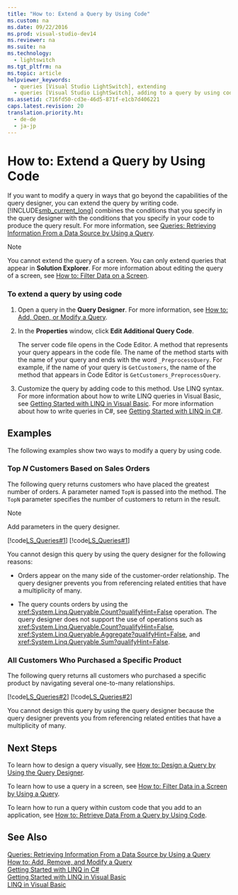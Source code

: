 ```yaml
---
title: "How to: Extend a Query by Using Code"
ms.custom: na
ms.date: 09/22/2016
ms.prod: visual-studio-dev14
ms.reviewer: na
ms.suite: na
ms.technology: 
  - lightswitch
ms.tgt_pltfrm: na
ms.topic: article
helpviewer_keywords: 
  - queries [Visual Studio LightSwitch], extending
  - queries [Visual Studio LightSwitch], adding to a query by using code
ms.assetid: c716fd50-cd3e-46d5-871f-e1cb7d406221
caps.latest.revision: 20
translation.priority.ht: 
  - de-de
  - ja-jp
---
```

# How to: Extend a Query by Using Code
If you want to modify a query in ways that go beyond the capabilities of the query designer, you can extend the query by writing code.   
[!INCLUDE[smb_current_long](../vs140/includes/smb_current_long_md.md)] combines the conditions that you specify in the query designer with the conditions that you specify in your code to produce the query result. For more information, see [Queries: Retrieving Information From a Data Source by Using a Query](../vs140/queries--retrieving-information-from-a-data-source.md).  
  
> [!NOTE]
>  You cannot extend the query of a screen. You can only extend queries that appear in **Solution Explorer**. For more information about editing the query of a screen, see [How to: Filter Data on a Screen](../vs140/how-to--filter-data-on-a-silverlight-screen.md).  
  
### To extend a query by using code  
  
1.  Open a query in the **Query Designer**. For more information, see [How to: Add, Open, or Modify a Query](../vs140/how-to--add--remove--and-modify-a-query.md).  
  
2.  In the **Properties** window, click **Edit Additional Query Code**.  
  
     The server code file opens in the Code Editor. A method that represents your query appears in the code file. The name of the method starts with the name of your query and ends with the word `_PreprocessQuery`. For example, if the name of your query is `GetCustomers`, the name of the method that appears in Code Editor is `GetCustomers_PreprocessQuery`.  
  
3.  Customize the query by adding code to this method. Use LINQ syntax. For more information about how to write LINQ queries in Visual Basic, see [Getting Started with LINQ in Visual Basic](../vs140/getting-started-with-linq-in-visual-basic.md). For more information about how to write queries in C#, see [Getting Started with LINQ in C#](../vs140/getting-started-with-linq-in-csharp.md).  
  
## Examples  
 The following examples show two ways to modify a query by using code.  
  
### Top *N* Customers Based on Sales Orders  
 The following query returns customers who have placed the greatest number of orders. A parameter named `TopN` is passed into the method. The `TopN` parameter specifies the number of customers to return in the result.  
  
> [!NOTE]
>  Add parameters in the query designer.  
  
 [!code[LS_Queries#1](../vs140/codesnippet/CSharp/how-to--extend-a-query-by-using-code_1.cs)]
[!code[LS_Queries#1](../vs140/codesnippet/VisualBasic/how-to--extend-a-query-by-using-code_1.vb)]
  
  
 You cannot design this query by using the query designer for the following reasons:  
  
-   Orders appear on the many side of the customer-order relationship. The query designer prevents you from referencing related entities that have a multiplicity of many.  
  
-   The query counts orders by using the <xref:System.Linq.Queryable.Count?qualifyHint=False> operation. The query designer does not support the use of operations such as <xref:System.Linq.Queryable.Count?qualifyHint=False>, <xref:System.Linq.Queryable.Aggregate?qualifyHint=False>, and <xref:System.Linq.Queryable.Sum?qualifyHint=False>.  
  
### All Customers Who Purchased a Specific Product  
 The following query returns all customers who purchased a specific product by navigating several one-to-many relationships.  
  
 [!code[LS_Queries#2](../vs140/codesnippet/CSharp/how-to--extend-a-query-by-using-code_2.cs)]
[!code[LS_Queries#2](../vs140/codesnippet/VisualBasic/how-to--extend-a-query-by-using-code_2.vb)]
  
  
 You cannot design this query by using the query designer because the query designer prevents you from referencing related entities that have a multiplicity of many.  
  
## Next Steps  
 To learn how to design a query visually, see [How to: Design a Query by Using the Query Designer](../vs140/how-to--design-a-query-by-using-the-query-designer.md).  
  
 To learn how to use a query in a screen, see [How to: Filter Data in a Screen by Using a Query](../vs140/how-to--filter-data-on-a-silverlight-screen.md).  
  
 To learn how to run a query within custom code that you add to an application, see [How to: Retrieve Data From a Query by Using Code](../vs140/how-to--retrieve-data-from-a-query-by-using-code.md).  
  
## See Also  
 [Queries: Retrieving Information From a Data Source by Using a Query](../vs140/queries--retrieving-information-from-a-data-source.md)   
 [How to: Add, Remove, and Modify a Query](../vs140/how-to--add--remove--and-modify-a-query.md)   
 [Getting Started with LINQ in C#](../vs140/getting-started-with-linq-in-csharp.md)   
 [Getting Started with LINQ in Visual Basic](../vs140/getting-started-with-linq-in-visual-basic.md)   
 [LINQ in Visual Basic](../vs140/linq-in-visual-basic.md)